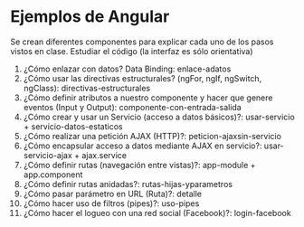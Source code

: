 # Ejemplos de Angular
Se crean diferentes componentes para explicar cada uno de los pasos vistos en clase. Estudiar el código (la interfaz es sólo orientativa)

1. ¿Cómo enlazar con datos? Data Binding: enlace-adatos
2. ¿Cómo usar las directivas estructurales? (ngFor, ngIf, ngSwitch, ngClass): directivas-estructurales
3. ¿Cómo definir atributos a nuestro componente y hacer que genere eventos (Input y Output): componente-con-entrada-salida
4. ¿Cómo crear y usar un Servicio (acceso a datos básicos)?: usar-servicio + servicio-datos-estaticos
5. ¿Cómo realizar una petición AJAX (HTTP)?: peticion-ajaxsin-servicio
6. ¿Cómo encapsular acceso a datos mediante AJAX en servicio?: usar-servicio-ajax + ajax.service
7. ¿Cómo definir rutas (navegación entre vistas)?: app-module + app.component
8. ¿Cómo definir rutas anidadas?: rutas-hijas-yparametros
9. ¿Cómo pasar parámetro en URL (Ruta)?: detalle
10. ¿Cómo hacer uso de filtros (pipes)?: uso-pipes
11. ¿Cómo hacer el logueo con una red social (Facebook)?: login-facebook

